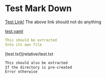 # Test Mark Down

[Test Link!](http://notarealurl.com)
The above link should not do anything

[test.yaml](test.yaml)
```yaml
This should be extracted
Into its own file
```
[test.txt](relative/test.txt
```txt
This should also be extracted
If the directory is pre-created
Error otherwise
```